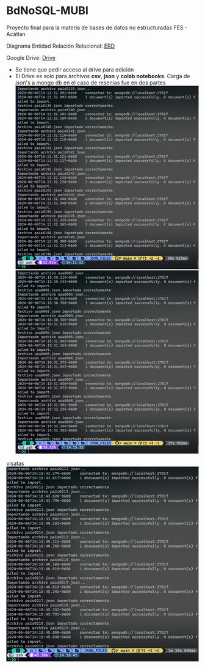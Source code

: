 # BdNoSQL-MUBI
Proyecto final para la materia de bases de datos no estructuradas FES - Acátlan

Diagrama Entidad Relación Relacional:
[ERD](https://lucid.app/lucidchart/06694025-a346-448c-9cb1-250631f21fe5/edit?viewport_loc=-541%2C-111%2C1921%2C811%2C0_0&invitationId=inv_940f940e-6926-4f73-8620-32649d791991)

Google Drive:
[Drive](https://drive.google.com/drive/folders/1ufDXsd4-4lmpKyHwCV4Bd8sc1aIvHhlg?usp=sharing)

* Se tiene que pedir acceso al drive para edición
* El Drive es solo para archivos **csv**, **json** y **colab notebooks**.
Carga de json's a mongo db
en el caso de resenias fue en dos partes
![alt text](image.png)
![alt text](image-1.png)

visatas
![alt text](image-2.png)